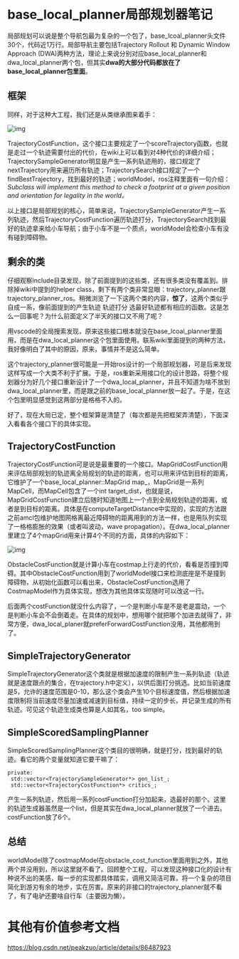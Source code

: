 # base_local_planner局部规划器笔记

局部规划可以说是整个导航包最为复杂的一个包了，base_lcoal_planner头文件30个，代码近1万行。局部导航主要包括Trajectory Rollout 和 Dynamic Window Approach  (DWA)两种方法，理论上来说分别对应base_local_planner和dwa_local_planner两个包，但其实**dwa的大部分代码都放在了base_local_planner包里面**。

## 框架    

同样，对于这种大工程，我们还是从类继承图来着手：

![img](https://pic2.zhimg.com/80/v2-aa0c2c2cef7da0ee66f140a3d87578d5_720w.jpg)

TrajectoryCostFunction，这个接口主要规定了一个scoreTrajectory函数，也就是走过一个轨迹需要付出的代价，在wiki上可以看到对4种代价的详细介绍；TrajectorySampleGenerator明显是产生一系列轨迹用的，接口规定了nextTrajectory用来遍历所有轨迹；TrajectorySearch接口规定了一个findBestTrajectory，找到最好的轨迹；worldModel，ros注释里面有一句介绍：*Subclass will implement this method to check a footprint at a given position and orientation for legality in the world。*

以上接口是局部规划的核心，简单来说，TrajectorySampleGenerator产生一系列轨迹，然后TrajectoryCostFunction遍历轨迹打分，TrajectorySearch找到最好的轨迹拿来给小车导航；由于小车不是一个质点，worldModel会检查小车有没有碰到障碍物。

## 剩余的类

仔细观察include目录发现，除了前面提到的这些类，还有很多类没有覆盖到。排除掉wiki中提到的helper  class，剩下有两个类非常显眼：trajectory_planner跟trajectory_planner_ros。稍微浏览了一下这两个类的内容，**惊了**，这两个类似乎自成一系，像前面提到的产生轨迹 轨迹打分 选最好轨迹都有相应的函数。这是怎么一回事呢？为什么前面定义了半天的接口又不用了呢？

用vscode的全局搜索发现，原来这些接口根本就没在base_lcoal_planner里面用，而是在dwa_local_planner这个包里面使用。联系wiki里面提到的两种方法，我好像明白了其中的原因，原来，事情并不是这么简单。

这个trajectory_planner很可能是一开始ros设计的一个局部规划器，可是后来发现这样写成一个大类不利于扩展。于是，ros重新采用接口化的设计思路，将整个规划器分为好几个接口重新设计了一个dwa_local_planner，并且不知道为啥不放到dwa_local_planner里，而是跟之前的base_local_planner放一起了。于是，在这个包里明显感觉到这两部分是格格不入的。

好了，现在大局已定，整个框架算是清楚了（每次都是先把框架弄清楚），下面深入看看各个接口下的具体实现。

## TrajectoryCostFunction

TrajectoryCostFunction可是说是最重要的一个接口。MapGridCostFunction用来评估局部规划的轨迹离全局规划的轨迹的距离，也可以用来评估到目标的距离，它维护了一个base_local_planner::MapGrid map_，MapGrid是一系列MapCell，而MapCell包含了一个int  target_dist，也就是说，MapGridCostFunction建立后随时知道地图上一个点到全局规划轨迹的距离，或者是到目标的距离。具体是在computeTargetDistance中实现的，实现的方法跟之前amcl包维护地图网格离最近障碍物的距离用到的方法一样，也是用队列实现了一格格膨胀的效果（或者叫波动，wave propagation）。在dwa_local_planner里建立了4个mapGrid用来计算4个不同的方面，具体的内容如下：

![img](https://pic2.zhimg.com/80/v2-23972b8b7b4082942fe860d4a4247bd5_720w.jpg)

ObstacleCostFunction就是计算小车在costmap上行走的代价，看看是否撞到障碍。其中ObstacleCostFunction用到了worldModel接口来检测底座是不是撞到障碍物，从初始化函数可以看出来，ObstacleCostFunction选用了CostmapModel作为具体实现，想改为其他具体实现随时可以改这一行。

后面两个costFunction就没什么内容了，一个是判断小车是不是老是震动，一个是判断小车会不会倒着走。在具体的规划中，想用哪个就把哪个加进去就得了，非常方便，dwa_local_planer就preferForwardCostFunction没用，其他都用到了。

## SimpleTrajectoryGenerator

SimpleTrajectoryGenerator这个类就是根据加速度的限制产生一系列轨迹（轨迹就是速度跟点的集合，在trajectory.h中定义），以供后面打分挑选。比如当前速度是5，允许的速度范围是0-10，那么这个类会产生10个目标速度值，然后根据加速度限制将当前速度尽量加速或减速到目标值，持续一定的步长，并记录生成的所有轨迹。可见这个轨迹生成类也算是人如其名，too simple。

## SimpleScoredSamplingPlanner

SimpleScoredSamplingPlanner这个类目的很明确，就是打分，找到最好的轨迹。看它的两个变量就知道它要干嘛了：

```text
private:
 std::vector<TrajectorySampleGenerator*> gen_list_;
 std::vector<TrajectoryCostFunction*> critics_;
```

产生一系列轨迹，然后用一系列costFunction打分加起来，选最好的那个。这里的轨迹生成器虽然是一个list，但是其实在dwa_local_planner就放了一个进去。costFunction放了6个。

## 总结

worldModel除了costmapModel在obstacle_cost_function里面用到之外，其他两个并没用到，所以这里就不看了。回顾整个工程，可以发现这种接口化的设计有种说不出的美感，每一步的实现都具体踏实，调用又简洁可靠，将一个复杂的项目简化到游刃有余的地步，实在厉害。原来的非接口的trajectory_planner就不看了，有了电驴还要啥自行车（主要因为懒）。



# 其他有价值参考文档

https://blog.csdn.net/peakzuo/article/details/86487923